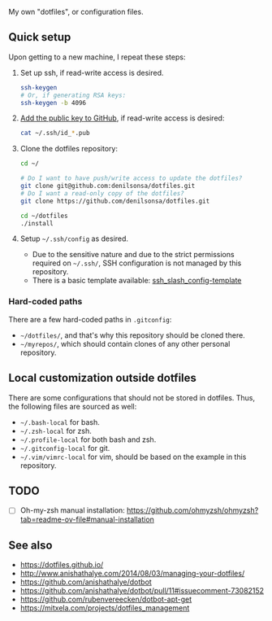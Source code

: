 My own "dotfiles", or configuration files.

## Quick setup

Upon getting to a new machine, I repeat these steps:

1. Set up ssh, if read-write access is desired.

    ```bash
    ssh-keygen
    # Or, if generating RSA keys:
    ssh-keygen -b 4096
    ```

2. [Add the public key to GitHub](https://github.com/settings/keys), if read-write access is desired:

    ```bash
    cat ~/.ssh/id_*.pub
    ```

3. Clone the dotfiles repository:

    ```bash
    cd ~/

    # Do I want to have push/write access to update the dotfiles?
    git clone git@github.com:denilsonsa/dotfiles.git
    # Do I want a read-only copy of the dotfiles?
    git clone https://github.com/denilsonsa/dotfiles.git

    cd ~/dotfiles
    ./install
    ```
4. Setup `~/.ssh/config` as desired.
    * Due to the sensitive nature and due to the strict permissions required on `~/.ssh/`, SSH configuration is not managed by this repository.
    * There is a basic template available: [ssh_slash_config-template](ssh_slash_config-template)

### Hard-coded paths

There are a few hard-coded paths in `.gitconfig`:

* `~/dotfiles/`, and that's why this repository should be cloned there.
* `~/myrepos/`, which should contain clones of any other personal repository.

## Local customization outside dotfiles

There are some configurations that should not be stored in dotfiles. Thus, the following files are sourced as well:

* `~/.bash-local` for bash.
* `~/.zsh-local` for zsh.
* `~/.profile-local` for both bash and zsh.
* `~/.gitconfig-local` for git.
* `~/.vim/vimrc-local` for vim, should be based on the example in this repository.

## TODO

* [ ] Oh-my-zsh manual installation: <https://github.com/ohmyzsh/ohmyzsh?tab=readme-ov-file#manual-installation>

## See also

* <https://dotfiles.github.io/>
* <http://www.anishathalye.com/2014/08/03/managing-your-dotfiles/>
* <https://github.com/anishathalye/dotbot>
* <https://github.com/anishathalye/dotbot/pull/11#issuecomment-73082152>
* <https://github.com/rubenvereecken/dotbot-apt-get>
* <https://mitxela.com/projects/dotfiles_management>
